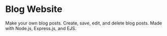 # Blog Website
Make your own blog posts. Create, save, edit, and delete blog posts. Made with Node.js, Express.js, and EJS.
